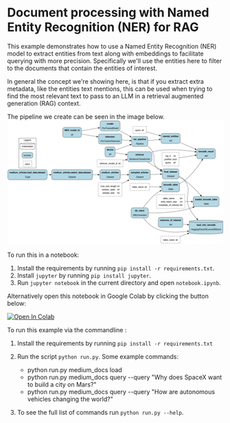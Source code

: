 # Document processing with Named Entity Recognition (NER) for RAG
This example demonstrates how to use a Named Entity Recognition (NER) model to extract entities from text along
with embeddings to facilitate querying with more precision. Specifically we'll use the entities here to filter to
the documents that contain the entities of interest.

In general the concept we're showing here, is that if you extract extra metadata, like the entities text mentions,
this can be used when trying to find the most relevant text to pass to an LLM in a retrieval augmented generation (RAG)
context.

The pipeline we create can be seen in the image below.
![pipeine](ner_extraction_pipeline.png)

To run this in a notebook:

1. Install the requirements by running `pip install -r requirements.txt`.
2. Install `jupyter` by running `pip install jupyter`.
3. Run `jupyter notebook` in the current directory and open `notebook.ipynb`.

Alternatively open this notebook in Google Colab by clicking the button below:

[![Open In Colab](https://colab.research.google.com/assets/colab-badge.svg)](https://colab.research.google.com/github/dagworks-inc/hamilton/blob/add_lancedb_ner_example/examples/LLM_Workflows/NER_Example/notebook.ipynb)

To run this example via the commandline :
1. Install the requirements by running `pip install -r requirements.txt`
2. Run the script `python run.py`. Some example commands:

    - python run.py medium_docs load
    - python run.py medium_docs query --query "Why does SpaceX want to build a city on Mars?"
    - python run.py medium_docs query --query "How are autonomous vehicles changing the world?"

3. To see the full list of commands run `python run.py --help`.

